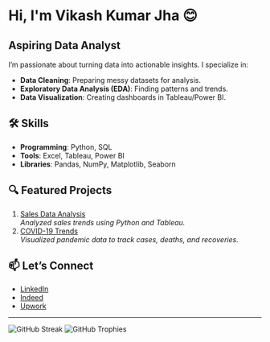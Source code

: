 # Hi, I'm Vikash Kumar Jha 😊

## Aspiring Data Analyst
I’m passionate about turning data into actionable insights. I specialize in:
- **Data Cleaning**: Preparing messy datasets for analysis.
- **Exploratory Data Analysis (EDA)**: Finding patterns and trends.
- **Data Visualization**: Creating dashboards in Tableau/Power BI.

## 🛠️ Skills
- **Programming**: Python, SQL
- **Tools**: Excel, Tableau, Power BI
- **Libraries**: Pandas, NumPy, Matplotlib, Seaborn

## 🔍 Featured Projects
1. [Sales Data Analysis](https://github.com/vikas74-cell/sales-data-analysis)  
   _Analyzed sales trends using Python and Tableau._
2. [COVID-19 Trends](https://github.com/vikas74-cell/covid-analysis)  
   _Visualized pandemic data to track cases, deaths, and recoveries._

## 📫 Let’s Connect
- [LinkedIn](https://www.linkedin.com/in/vikas-jha-669b04347/)
- [Indeed](https://profile.indeed.com/?hl=en_IN&co=IN&from=gnav-homepage)
- [Upwork](https://www.upwork.com/freelancers/~01b26fee56f117a576)

---

![GitHub Streak](https://github-readme-streak-stats.herokuapp.com/?user=vikas74-cell&theme=radical)
![GitHub Trophies](https://github-profile-trophy.vercel.app/?username=vikas74-cell&theme=radical)

